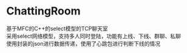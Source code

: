 # ChattingRoom
基于MFC的C++的select模型的TCP聊天室  
采用select网络模型，支持多人同时登陆，功能有上线、下线、群聊、私聊  
使用封装的json进行数据传递，使用了心跳包进行判断下线的情况


